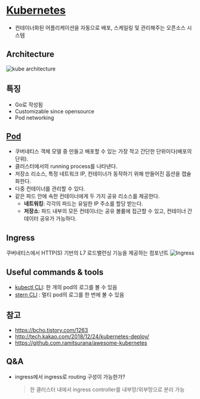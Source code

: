 # [Kubernetes](https://kubernetes.io/ko/)
- 컨테이너화된 어플리케이션을 자동으로 배포, 스케일링 및 관리해주는 오픈소스 시스템

## Architecture
![kube architecture](https://1.bp.blogspot.com/-VMBcuIeUCx0/W26-OBALRvI/AAAAAAAABho/ayhh3n6DgHYl_SY9CLece-B-JQs1fTq3QCLcBGAs/s640/kubernetes%2Barchitecture%2Bexplained.jpg)

## 특징
- Go로 작성됨
- Customizable since opensource
- Pod networking

## [Pod](https://kubernetes.io/ko/docs/concepts/workloads/pods/pod-overview/)
- 쿠버네티스 객체 모델 중 만들고 배포할 수 있는 가장 작고 간단한 단위이다(배포의 단위).
- 클러스터에서의 running process를 나타낸다.
- 저장소 리소스, 특정 네트워크 IP, 컨테이너가 동작하기 위해 만들어진 옵션을 캡슐화한다.
- 다중 컨테이너를 관리할 수 있다.
- 같은 파드 안에 속한 컨테이너에게 두 가지 공유 리소스를 제공한다.
  - **네트워킹**: 각각의 파드는 유일한 IP 주소를 할당 받는다.
  - **저장소**: 파드 내부의 모든 컨테이너는 공유 볼륨에 접근할 수 있고, 컨테이너 간 데이터 공유가 가능하다.

## Ingress
쿠버네티스에서 HTTP(S) 기반의 L7 로드밸런싱 기능을 제공하는 컴포넌트
![Ingress](https://t1.daumcdn.net/cfile/tistory/99EF73395B2D16940A)

## Useful commands & tools
- [kubectl CLI](https://kubernetes.io/docs/reference/kubectl/overview/): 한 개의 pod의 로그를 볼 수 있음
- [stern CLI](https://github.com/wercker/stern) : 멀티 pod의 로그를 한 번에 볼 수 있음

## 참고
- https://bcho.tistory.com/1263
- http://tech.kakao.com/2018/12/24/kubernetes-deploy/
- https://github.com.ramitsurana/awesome-kubernetes

## Q&A
- ingress에서 ingress로 routing 구성이 가능한가?
  > 한 클러스터 내에서 ingress controller를 내부망/외부망으로 분리 가능
